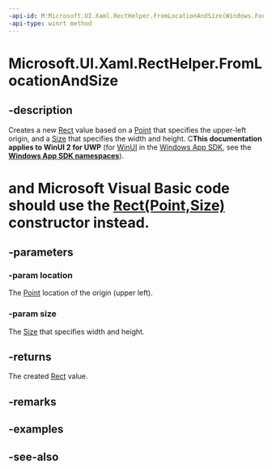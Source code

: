```yaml
---
-api-id: M:Microsoft.UI.Xaml.RectHelper.FromLocationAndSize(Windows.Foundation.Point,Windows.Foundation.Size)
-api-type: winrt method
---
```


<!-- Method syntax
public Windows.Foundation.Rect FromLocationAndSize(Windows.Foundation.Point location, Windows.Foundation.Size size)
-->

# Microsoft.UI.Xaml.RectHelper.FromLocationAndSize

## -description

Creates a new [Rect](/uwp/api/windows.foundation.rect) value based on a [Point](/uwp/api/windows.foundation.point) that specifies the upper-left origin, and a [Size](/uwp/api/windows.foundation.size) that specifies the width and height. C**This documentation applies to WinUI 2 for UWP** (for [WinUI](/windows/apps/winui/winui3/) in the [Windows App SDK](/windows/apps/windows-app-sdk/), see the **[Windows App SDK namespaces](/windows/windows-app-sdk/api/winrt/)**).

# and Microsoft Visual Basic code should use the [Rect(Point,Size)](/dotnet/api/windows.foundation.rect.-ctor?view=dotnet-uwp-10.0&preserve-view=true#Windows_Foundation_Rect__ctor_Windows_Foundation_Point_Windows_Foundation_Size_) constructor instead.

## -parameters

### -param location

The [Point](/uwp/api/windows.foundation.point) location of the origin (upper left).

### -param size

The [Size](/uwp/api/windows.foundation.size) that specifies width and height.

## -returns

The created [Rect](/uwp/api/windows.foundation.rect) value.

## -remarks

## -examples

## -see-also
